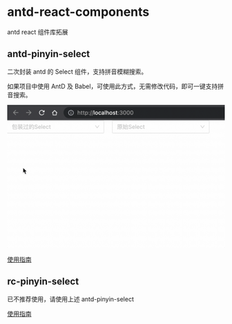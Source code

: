 # antd-react-components

antd react 组件库拓展

## antd-pinyin-select

二次封装 antd 的 Select 组件，支持拼音模糊搜索。

如果项目中使用 AntD 及 Babel，可使用此方式，无需修改代码，即可一键支持拼音搜索。

![示例](https://github.com/DPDFE/antd-react-components/blob/main/imgs/antd-pinyin-select.gif?raw=true)

[使用指南](https://github.com/DPDFE/antd-react-components/wiki/antd-pinyin-select)

## rc-pinyin-select

已不推荐使用，请使用上述 antd-pinyin-select

[使用指南](https://github.com/DPDFE/antd-react-components/wiki/rc-pinyin-select)
